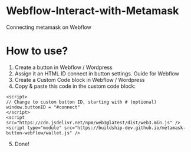 # Webflow-Interact-with-Metamask
Connecting metamask on Webflow
# How to use?

1. Create a button in Webflow / Wordpress
2. Assign it an HTML ID connect in button settings. Guide for Webflow
3. Create a Custom Code block in Webflow / Wordpress
4. Copy & paste this code in the custom code block:

```JS
<script>
// Change to custom button ID, starting with # (optional)
window.buttonID = "#connect"
</script>
<script src="https://cdn.jsdelivr.net/npm/web3@latest/dist/web3.min.js" />
<script type="module" src="https://buildship-dev.github.io/metamask-button-webflow/wallet.js" />
```
5. Done!
